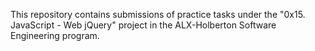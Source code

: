 This repository contains submissions of practice tasks under the "0x15. JavaScript - Web jQuery" project in the ALX-Holberton Software Engineering program.
